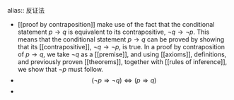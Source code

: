 alias:: 反证法

- [[proof by contraposition]] make use of the fact that the conditional statement $p → q$ is equivalent to its contrapositive, $¬q → ¬p$. This means that the conditional statement $p → q$ can be proved by showing that its [[contrapositive]], $¬q → ¬p$, is true. In a proof by contraposition of $p → q$, we take $¬q$ as a [[premise]], and using [[axioms]], definitions, and previously proven [[theorems]], together with [[rules of inference]], we show that $¬p$ must follow.
- $$(\neg p\Rightarrow\neg q)\Longleftrightarrow (p\Rightarrow q)$$
-